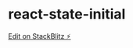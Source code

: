 # react-state-initial

[Edit on StackBlitz ⚡️](https://stackblitz.com/edit/react-state-initial-example-ajbzdu)